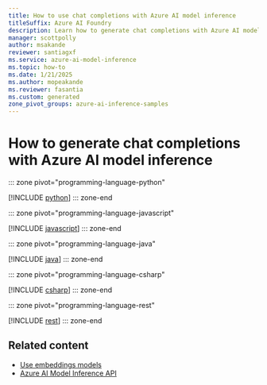 ```yaml
---
title: How to use chat completions with Azure AI model inference
titleSuffix: Azure AI Foundry
description: Learn how to generate chat completions with Azure AI model inference
manager: scottpolly
author: msakande
reviewer: santiagxf
ms.service: azure-ai-model-inference
ms.topic: how-to
ms.date: 1/21/2025
ms.author: mopeakande
ms.reviewer: fasantia
ms.custom: generated
zone_pivot_groups: azure-ai-inference-samples
---
```


# How to generate chat completions with Azure AI model inference


::: zone pivot="programming-language-python"

[!INCLUDE [python](../includes/use-chat-completions/python.md)]
::: zone-end


::: zone pivot="programming-language-javascript"

[!INCLUDE [javascript](../includes/use-chat-completions/javascript.md)]
::: zone-end


::: zone pivot="programming-language-java"

[!INCLUDE [java](../includes/use-chat-completions/java.md)]
::: zone-end


::: zone pivot="programming-language-csharp"

[!INCLUDE [csharp](../includes/use-chat-completions/csharp.md)]
::: zone-end


::: zone pivot="programming-language-rest"

[!INCLUDE [rest](../includes/use-chat-completions/rest.md)]
::: zone-end

## Related content

* [Use embeddings models](use-embeddings.md)
* [Azure AI Model Inference API](../../../ai-studio/reference/reference-model-inference-api.md)
